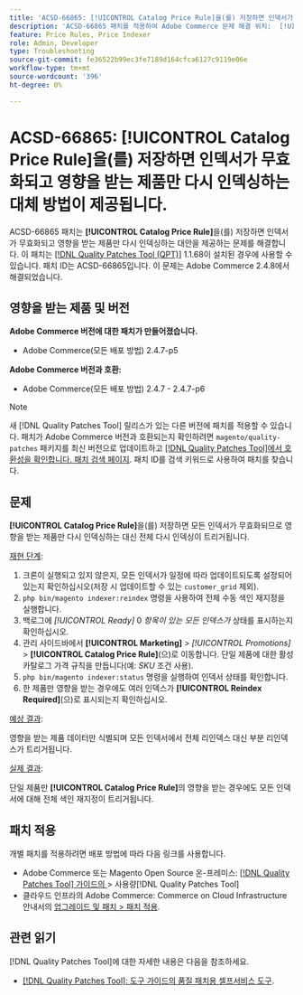 ```yaml
---
title: 'ACSD-66865: [!UICONTROL Catalog Price Rule]을(를) 저장하면 인덱서가 무효화되고 영향을 받는 제품만 다시 인덱싱하는 대체 방법이 제공됩니다.'
description: 'ACSD-66865 패치를 적용하여 Adobe Commerce 문제 해결 위치:  [!UICONTROL Catalog Price Rules]을(를) 저장하면 인덱서가 무효화되고 영향을 받는 제품만 다시 인덱싱하는 대체 방법이 제공됩니다.'
feature: Price Rules, Price Indexer
role: Admin, Developer
type: Troubleshooting
source-git-commit: fe36522b99ec3fe7189d164cfca6127c9119e06e
workflow-type: tm+mt
source-wordcount: '396'
ht-degree: 0%

---
```



# ACSD-66865: **[!UICONTROL Catalog Price Rule]**&#x200B;을(를) 저장하면 인덱서가 무효화되고 영향을 받는 제품만 다시 인덱싱하는 대체 방법이 제공됩니다.

ACSD-66865 패치는 **[!UICONTROL Catalog Price Rule]**&#x200B;을(를) 저장하면 인덱서가 무효화되고 영향을 받는 제품만 다시 인덱싱하는 대안을 제공하는 문제를 해결합니다. 이 패치는 [[!DNL Quality Patches Tool (QPT)]](/help/tools/quality-patches-tool/quality-patches-tool-to-self-serve-quality-patches.md) 1.1.68이 설치된 경우에 사용할 수 있습니다. 패치 ID는 ACSD-66865입니다. 이 문제는 Adobe Commerce 2.4.8에서 해결되었습니다.

## 영향을 받는 제품 및 버전

**Adobe Commerce 버전에 대한 패치가 만들어졌습니다.**

* Adobe Commerce(모든 배포 방법) 2.4.7-p5

**Adobe Commerce 버전과 호환:**

* Adobe Commerce(모든 배포 방법) 2.4.7 - 2.4.7-p6

>[!NOTE]
>
>새 [!DNL Quality Patches Tool] 릴리스가 있는 다른 버전에 패치를 적용할 수 있습니다. 패치가 Adobe Commerce 버전과 호환되는지 확인하려면 `magento/quality-patches` 패키지를 최신 버전으로 업데이트하고 [[!DNL Quality Patches Tool]에서 호환성을 확인합니다. 패치 검색 페이지](https://experienceleague.adobe.com/tools/commerce-quality-patches/index.html). 패치 ID를 검색 키워드로 사용하여 패치를 찾습니다.

## 문제

**[!UICONTROL Catalog Price Rule]**&#x200B;을(를) 저장하면 모든 인덱서가 무효화되므로 영향을 받는 제품만 다시 인덱싱하는 대신 전체 다시 인덱싱이 트리거됩니다.

<u>재현 단계</u>:

1. 크론이 실행되고 있지 않은지, 모든 인덱서가 일정에 따라 업데이트되도록 설정되어 있는지 확인하십시오(저장 시 업데이트할 수 있는 `customer_grid` 제외).
2. `php bin/magento indexer:reindex` 명령을 사용하여 전체 수동 색인 재지정을 실행합니다.
3. 백로그에 *[!UICONTROL Ready]* 0 *항목이 있는 모든 인덱스가* 상태를 표시하는지 확인하십시오.
4. 관리 사이드바에서 **[!UICONTROL Marketing]** > *[!UICONTROL Promotions]* > **[!UICONTROL Catalog Price Rule]**(으)로 이동합니다. 단일 제품에 대한 활성 카탈로그 가격 규칙을 만듭니다(예: *SKU* 조건 사용).
5. `php bin/magento indexer:status` 명령을 실행하여 인덱서 상태를 확인합니다.
6. 한 제품만 영향을 받는 경우에도 여러 인덱스가 **[!UICONTROL Reindex Required]**(으)로 표시되는지 확인하십시오.

<u>예상 결과</u>:

영향을 받는 제품 데이터만 식별되며 모든 인덱서에서 전체 리인덱스 대신 부분 리인덱스가 트리거됩니다.

<u>실제 결과</u>:

단일 제품만 **[!UICONTROL Catalog Price Rule]**&#x200B;의 영향을 받는 경우에도 모든 인덱서에 대해 전체 색인 재지정이 트리거됩니다.

## 패치 적용

개별 패치를 적용하려면 배포 방법에 따라 다음 링크를 사용합니다.

* Adobe Commerce 또는 Magento Open Source 온-프레미스: [[!DNL Quality Patches Tool]  가이드의 ](/help/tools/quality-patches-tool/usage.md)> 사용량[!DNL Quality Patches Tool]
* 클라우드 인프라의 Adobe Commerce: Commerce on Cloud Infrastructure 안내서의 [업그레이드 및 패치 > 패치 적용](https://experienceleague.adobe.com/docs/commerce-cloud-service/user-guide/develop/upgrade/apply-patches.html).

## 관련 읽기

[!DNL Quality Patches Tool]에 대한 자세한 내용은 다음을 참조하세요.

* [[!DNL Quality Patches Tool]: 도구 가이드의 품질 패치용 셀프서비스 도구](/help/tools/quality-patches-tool/quality-patches-tool-to-self-serve-quality-patches.md).
